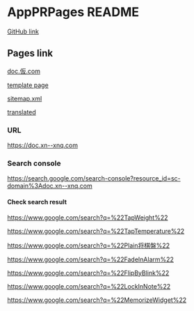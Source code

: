 AppPRPages README
==================
[GitHub link](https://github.com/zwamr6aln/AppPRPages)

Pages link
---------------
[doc.仮.com](https://doc.仮.com)

[template page](https://doc.仮.com/template)

[sitemap.xml](https://doc.仮.com/sitemap.xml)

[translated](https://doc.仮.com/translated)

### URL
https://doc.xn--xnq.com

### Search console
https://search.google.com/search-console?resource_id=sc-domain%3Adoc.xn--xnq.com

#### Check search result
https://www.google.com/search?q=%22TapWeight%22

https://www.google.com/search?q=%22TapTemperature%22

https://www.google.com/search?q=%22Plain将棋盤%22

https://www.google.com/search?q=%22FadeInAlarm%22

https://www.google.com/search?q=%22FlipByBlink%22

https://www.google.com/search?q=%22LockInNote%22

https://www.google.com/search?q=%22MemorizeWidget%22
